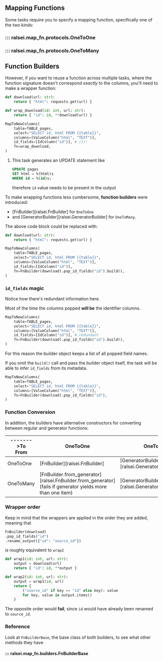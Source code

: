 ## Mapping Functions

Some tasks require you to specify a mapping function,
specifically one of the two kinds:

### ::: ralsei.map_fn.protocols.OneToOne
### ::: ralsei.map_fn.protocols.OneToMany

## Function Builders

However, if you want to reuse a function across multiple tasks,
where the function signature doesn't correspond _exactly_ to the columns,
you'll need to make a wrapper function:

```py
def download(url: str):
    return { "html": requests.get(url) }

def wrap_download(id: int, url: str):
    return { "id": id, **download(url) }

MapToNewColumns(
    table=TABLE_pages,
    select="SELECT id, html FROM {{table}}",
    columns=[ValueColumn("html", "TEXT")],
    id_fields=[IdColumn("id")], # (1)!
    fn=wrap_download,
)
```

1. This task generates an UPDATE statement like
   ```sql
   UPDATE pages
   SET html = %(html)s
   WHERE id = %(id)s;
   ```
   therefore `id` value needs to be present in the output

To make wrapping functions less cumbersome, **function builders** were introduced:

- [FnBuilder][ralsei.FnBuilder] for `OneToOne`
- and [GeneratorBuilder][ralsei.GeneratorBuilder] for `OneToMany`.

The above code block could be replaced with:

```py
def download(url: str):
    return { "html": requests.get(url) }

MapToNewColumns(
    table=TABLE_pages,
    select="SELECT id, html FROM {{table}}",
    columns=[ValueColumn("html", "TEXT")],
    id_fields=[IdColumn("id")],
    fn=FnBuilder(download).pop_id_fields("id").build(),
)
```

### `id_fields` magic

Notice how there's redundant information here.

Most of the time the columns popped **will be** the identifier columns.

```py hl_lines="5"
MapToNewColumns(
    table=TABLE_pages,
    select="SELECT id, html FROM {{table}}",
    columns=[ValueColumn("html", "TEXT")],
    id_fields=[IdColumn("id")], # redundant
    fn=FnBuilder(download).pop_id_fields("id").build(),
)
```

For this reason the builder object keeps a list of all popped field names.

If you omit the `build()` call and pass the builder object itself,
the task will be able to infer `id_fields` from its metadata.

```py hl_lines="5"
MapToNewColumns(
    table=TABLE_pages,
    select="SELECT id, html FROM {{table}}",
    columns=[ValueColumn("html", "TEXT")],
    fn=FnBuilder(download).pop_id_fields("id"),
)
```

### Function Conversion

In addition, the builders have alternative constructors for converting
between regular and generator functions:

| ------->To<br>From | OneToOne                                                                                                      | OneToMany                                                   |
|--------------------|---------------------------------------------------------------------------------------------------------------|-------------------------------------------------------------|
| OneToOne           | [FnBuilder][ralsei.FnBuilder]                                                                                 | [GeneratorBuilder.from_fn][ralsei.GeneratorBuilder.from_fn] |
| OneToMany          | [FnBuilder.from_generator][ralsei.FnBuilder.from_generator]<br>(fails if generator yields more than one item) | [GeneratorBuilder][ralsei.GeneratorBuilder]                 |

### Wrapper order

Keep in mind that the wrappers are applied in the order they are added,
meaning that

```py
FnBuilder(download)
.pop_id_fields("id")
.rename_output({"id": "source_id"})
```

is roughly equivalent to `wrap2`

```py
def wrap1(id: int, url: str):
    output = download(url)
    return { "id": id, **output }

def wrap2(id: int, url: str):
    output = wrap1(id, url)
    return {
        ("source_id" if key == "id" else key): value
        for key, value in output.items()
    }
```

The opposite order would **fail**, since `id`
would have already been renamed to `source_id`.

### Reference

Look at `FnBuilderBase`, the base class of both builders,
to see what other methods they have

#### ::: ralsei.map_fn.builders.FnBuilderBase
